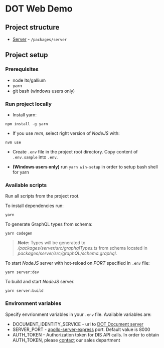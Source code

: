 # DOT Web Demo

## Project structure

- [Server](#server) - `/packages/server`

## Project setup

### Prerequisites

- node lts/gallium
- yarn
- git bash (windows users only)

### Run project locally

- Install yarn:

```
npm install -g yarn
```

- If you use _nvm_, select right version of _NodeJS_ with:

```
nvm use
```

- Create `.env` file in the project root directory. Copy content of `.env.sample` into `.env`.

- **(Windows users only)** run `yarn win-setup` in order to setup bash shell for yarn

### Available scripts

Run all scripts from the project root.

To install dependencies run:

```
yarn
```

To generate GraphQL types from schema:

```
yarn codegen
```

> **_Note:_** Types will be generated to _/packages/server/src/graphqlTypes.ts_ from schema located in _packages/server/src/graphQL/schema.graphql_.

To start _NodeJS_ server with hot-reload on _PORT_ specified in `.env` file:

```
yarn server:dev
```

To build and start _NodeJS_ server.

```
yarn server:build
```

### Environment variables

Specify envrionment variables in your `.env` file. Available variables are:

- DOCUMENT_IDENTITY_SERVICE - url to [DOT Document server](https://developers.innovatrics.com/digital-onboarding/technical/remote/document-server/latest/documentation/.)
- SERVER_PORT - [apollo-server-express](https://www.npmjs.com/package/apollo-server-express) port. Default value is 8000
- AUTH_TOKEN - Authorization token for DIS API calls. In order to obtain AUTH_TOKEN, please [contact](https://developers.innovatrics.com/digital-onboarding/#contact-us) our sales department
